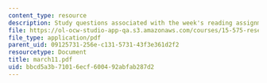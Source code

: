 ```yaml
---
content_type: resource
description: Study questions associated with the week's reading assignment.
file: https://ol-ocw-studio-app-qa.s3.amazonaws.com/courses/15-575-research-seminar-in-it-and-organizations-economic-perspectives-spring-2004/bbcd5a3b71016ecf600492abfab287d2_march11.pdf
file_type: application/pdf
parent_uid: 09125731-256e-c131-5731-43f3e361d2f2
resourcetype: Document
title: march11.pdf
uid: bbcd5a3b-7101-6ecf-6004-92abfab287d2
---
```

